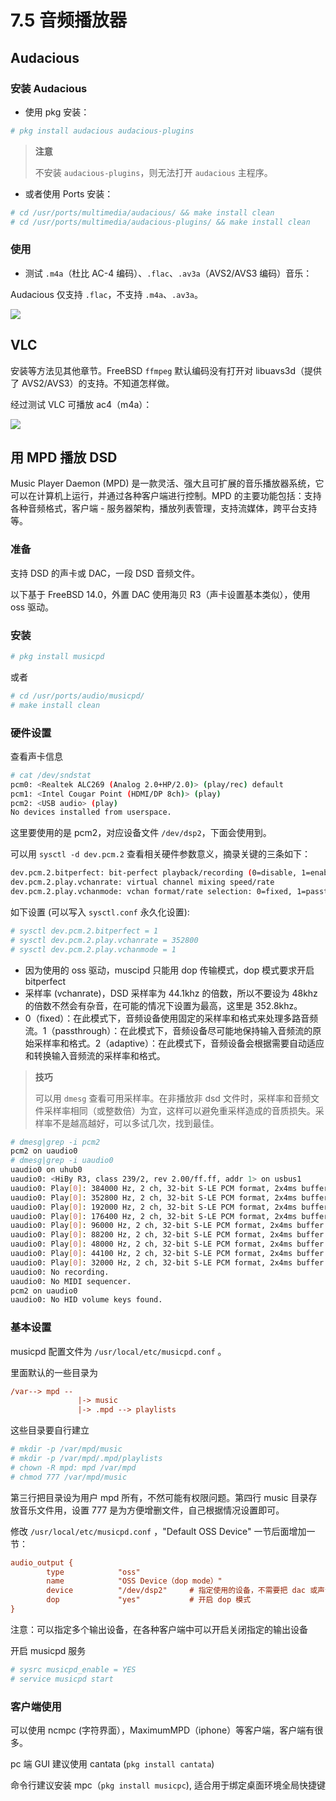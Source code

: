 # 7.5 音频播放器

## Audacious

### 安装 Audacious

- 使用 pkg 安装：

```sh
# pkg install audacious audacious-plugins
```

>**注意**
>
>不安装 `audacious-plugins`，则无法打开 `audacious` 主程序。

- 或者使用 Ports 安装：

```sh
# cd /usr/ports/multimedia/audacious/ && make install clean
# cd /usr/ports/multimedia/audacious-plugins/ && make install clean
```

### 使用

- 测试 `.m4a`（杜比 AC-4 编码）、`.flac`、`.av3a`（AVS2/AVS3 编码）音乐：

Audacious 仅支持 `.flac`，不支持 `.m4a`、`.av3a`。

![](../.gitbook/assets/audacious.png)

## VLC

安装等方法见其他章节。FreeBSD `ffmpeg` 默认编码没有打开对 libuavs3d（提供了 AVS2/AVS3）的支持。不知道怎样做。

经过测试 VLC 可播放 ac4（m4a）：

![](../.gitbook/assets/vlc3.png)

## 用 MPD 播放 DSD

Music Player Daemon (MPD) 是一款灵活、强大且可扩展的音乐播放器系统，它可以在计算机上运行，并通过各种客户端进行控制。MPD 的主要功能包括：支持各种音频格式，客户端 - 服务器架构，播放列表管理，支持流媒体，跨平台支持等。

### 准备

支持 DSD 的声卡或 DAC，一段 DSD 音频文件。

以下基于 FreeBSD 14.0，外置 DAC 使用海贝 R3（声卡设置基本类似），使用 oss 驱动。

### 安装

```sh
# pkg install musicpd
```

或者

```sh
# cd /usr/ports/audio/musicpd/
# make install clean
```

### 硬件设置

查看声卡信息

```sh
# cat /dev/sndstat
pcm0: <Realtek ALC269 (Analog 2.0+HP/2.0)> (play/rec) default
pcm1: <Intel Cougar Point (HDMI/DP 8ch)> (play)
pcm2: <USB audio> (play)
No devices installed from userspace.
```

这里要使用的是 pcm2，对应设备文件 `/dev/dsp2`，下面会使用到。

可以用 `sysctl -d dev.pcm.2` 查看相关硬件参数意义，摘录关键的三条如下：

```sh
dev.pcm.2.bitperfect: bit-perfect playback/recording (0=disable, 1=enable)
dev.pcm.2.play.vchanrate: virtual channel mixing speed/rate
dev.pcm.2.play.vchanmode: vchan format/rate selection: 0=fixed, 1=passthrough, 2=adaptive
```

如下设置 (可以写入 `sysctl.conf` 永久化设置):

```sh
# sysctl dev.pcm.2.bitperfect = 1
# sysctl dev.pcm.2.play.vchanrate = 352800
# sysctl dev.pcm.2.play.vchanmode = 1
```

- 因为使用的 oss 驱动，muscipd 只能用 dop 传输模式，dop 模式要求开启 bitperfect
- 采样率 (vchanrate)，DSD 采样率为 44.1khz 的倍数，所以不要设为 48khz 的倍数不然会有杂音，在可能的情况下设置为最高，这里是 352.8khz。
- 0（fixed）：在此模式下，音频设备使用固定的采样率和格式来处理多路音频流。1（passthrough）：在此模式下，音频设备尽可能地保持输入音频流的原始采样率和格式。2（adaptive）：在此模式下，音频设备会根据需要自动适应和转换输入音频流的采样率和格式。

>**技巧**
>
>可以用 `dmesg` 查看可用采样率。在非播放非 dsd 文件时，采样率和音频文件采样率相同（或整数倍）为宜，这样可以避免重采样造成的音质损失。采样率不是越高越好，可以多试几次，找到最佳。

```sh
# dmesg|grep -i pcm2
pcm2 on uaudio0
# dmesg|grep -i uaudio0
uaudio0 on uhub0
uaudio0: <HiBy R3, class 239/2, rev 2.00/ff.ff, addr 1> on usbus1
uaudio0: Play[0]: 384000 Hz, 2 ch, 32-bit S-LE PCM format, 2x4ms buffer. (selected)
uaudio0: Play[0]: 352800 Hz, 2 ch, 32-bit S-LE PCM format, 2x4ms buffer.
uaudio0: Play[0]: 192000 Hz, 2 ch, 32-bit S-LE PCM format, 2x4ms buffer.
uaudio0: Play[0]: 176400 Hz, 2 ch, 32-bit S-LE PCM format, 2x4ms buffer.
uaudio0: Play[0]: 96000 Hz, 2 ch, 32-bit S-LE PCM format, 2x4ms buffer.
uaudio0: Play[0]: 88200 Hz, 2 ch, 32-bit S-LE PCM format, 2x4ms buffer.
uaudio0: Play[0]: 48000 Hz, 2 ch, 32-bit S-LE PCM format, 2x4ms buffer.
uaudio0: Play[0]: 44100 Hz, 2 ch, 32-bit S-LE PCM format, 2x4ms buffer.
uaudio0: Play[0]: 32000 Hz, 2 ch, 32-bit S-LE PCM format, 2x4ms buffer.
uaudio0: No recording.
uaudio0: No MIDI sequencer.
pcm2 on uaudio0
uaudio0: No HID volume keys found.
```

### 基本设置

musicpd 配置文件为 `/usr/local/etc/musicpd.conf` 。

里面默认的一些目录为

```ini
/var--> mpd --
               |-> music
               |-> .mpd --> playlists
```

这些目录要自行建立

```sh
# mkdir -p /var/mpd/music
# mkdir -p /var/mpd/.mpd/playlists
# chown -R mpd: mpd /var/mpd
# chmod 777 /var/mpd/music
```

第三行把目录设为用户 mpd 所有，不然可能有权限问题。第四行 music 目录存放音乐文件用，设置 777 是为方便增删文件，自己根据情况设置即可。

修改 `/usr/local/etc/musicpd.conf` ，"Default OSS Device" 一节后面增加一节：

```ini
audio_output {
        type            "oss"
        name            "OSS Device（dop mode）"
        device          "/dev/dsp2"     # 指定使用的设备，不需要把 dac 或声卡等设置为默认设备，dsp2 专用于播放音乐，默认设备做自己的事就行
        dop             "yes"           # 开启 dop 模式
}
```

注意：可以指定多个输出设备，在各种客户端中可以开启关闭指定的输出设备


开启 musicpd 服务

```sh
# sysrc musicpd_enable = YES
# service musicpd start
```

### 客户端使用

可以使用 ncmpc (字符界面），MaximumMPD（iphone）等客户端，客户端有很多。

pc 端 GUI 建议使用 cantata (`pkg install cantata`)

命令行建议安装 mpc（`pkg install musicpc`), 适合用于绑定桌面环境全局快捷键



